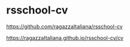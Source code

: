 # rsschool-cv
https://github.com/ragazzaItaliana/rsschool-cv

https://ragazzaItaliana.github.io/rsschool-cv/cv

